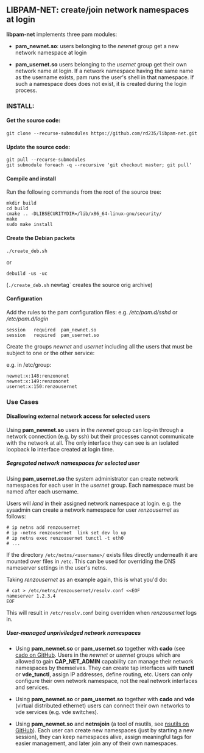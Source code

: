 ## LIBPAM-NET: create/join network namespaces at login

**libpam-net** implements three pam modules:

- **pam_newnet.so**: users belonging to the *newnet* group get a new
network namespace at login

- **pam_usernet.so** users belonging to the *usernet* group get their own
network name at login. If a network namespace having the same name as the
username exists, pam runs the user's shell in that namespace. If such a
namespace does does not exist, it is created during the login process.

### INSTALL:

#### Get the source code:
```
git clone --recurse-submodules https://github.com/rd235/libpam-net.git
```
#### Update the source code:
```
git pull --recurse-submodules
git submodule foreach -q --recursive 'git checkout master; git pull'
```
#### Compile and install
Run the following commands from the root of the source tree:
```
mkdir build
cd build
cmake .. -DLIBSECURITYDIR=/lib/x86_64-linux-gnu/security/
make
sudo make install
```
#### Create the Debian packets
```
./create_deb.sh
```
or
```
debuild -us -uc
```
(`./create_deb.sh` newtag` creates the source orig archive)

#### Configuration
Add the rules to the pam configuration files: e.g. */etc/pam.d/sshd* or
*/etc/pam.d/login*
```
session   required  pam_newnet.so
session   required  pam_usernet.so
```

Create the groups *newnet* and *usernet* including all the users that
must be subject to one or the other service:

e.g. in /etc/group:
```
newnet:x:148:renzononet
newnet:x:149:renzononet
usernet:x:150:renzousernet
```

### Use Cases

#### Disallowing external network access for selected users

Using **pam_newnet.so** users in the *newnet* group can log-in through a network
connection (e.g. by ssh) but their processes cannot communicate with the network
at all. The only interface they can see is an isolated loopback **lo** interface
created at login time.

##### Segregated network namespaces for selected user

Using **pam_usernet.so** the system administrator can create network namespaces
for each user in the *usernet* group. Each namespace must be named after each
username.

Users will *land* in their assigned network namespace at login. e.g. the
sysadmin can create a network namespace for user *renzousernet* as follows:

```
# ip netns add renzousernet
# ip -netns renzousernet  link set dev lo up
# ip netns exec renzousernet tunctl -t eth0
# ...
```

If the directory `/etc/netns/<username>/` exists files directly underneath it are
mounted over files in `/etc`. This can be used for overriding the DNS nameserver
settings in the user's netns.

Taking *renzousernet* as an example again, this is what you'd do:

```
# cat > /etc/netns/renzousernet/resolv.conf <<EOF
nameserver 1.2.3.4
EOF
```

This will result in `/etc/resolv.conf` being overriden when *renzousernet* logs
in.

##### User-managed unpriviledged network namespaces

- Using **pam_newnet.so** or **pam_usernet.so** together with **cado** (see
  [cado on GitHub](https://github.com/rd235/cado). Users in the *newnet* or
  *usernet* groups which are allowed to gain **CAP_NET_ADMIN** capability can
  manage their network namespaces by themselves. They can create tap interfaces
  with **tunctl** or **vde_tunctl**, assign IP addresses, define routing,
  etc. Users can only configure their own network namespace, not the real network
  interfaces and services.

- Using **pam_newnet.so** or **pam_usernet.so** together with **cado** and
  **vde** (virtual distributed ethernet) users can connect their own networks to
  vde services (e.g. vde switches).

- Using **pam_newnet.so** and **netnsjoin** (a tool of nsutils, see
  [nsutils on GitHub](https://github.com/rd235/nsutils)). Each user can create
  new namespaces (just by starting a new session), they can keep namespaces
  alive, assign meaningful tags for easier management, and later join any of
  their own namespaces.

